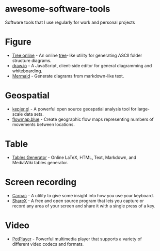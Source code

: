 # awesome-software-tools
Software tools that I use regularly for work and personal projects

# Figure

- [Tree online](https://gitlab.com/nfriend/tree-online) - An online [tree](http://mama.indstate.edu/users/ice/tree/)-like utility for generating ASCII folder structure diagrams.
- [draw.io](https://github.com/jgraph/drawio) - A JavaScript, client-side editor for general diagramming and whiteboarding.
- [Mermaid](https://github.com/mermaid-js/mermaid) - Generate diagrams from markdown-like text.

# Geospatial

- [kepler.gl](https://kepler.gl/) - A powerful open source geospatial analysis tool for large-scale data sets.
- [flowmap.blue](https://www.flowmap.blue/) - Create geographic flow maps representing numbers of movements between locations.

# Table

- [Tables Generator](https://www.tablesgenerator.com/) - Online LaTeX, HTML, Text, Markdown, and MediaWiki tables generator.

# Screen recording

- [Carnac](https://github.com/Code52/carnac) - A utility to give some insight into how you use your keyboard.
- [ShareX](https://github.com/ShareX/ShareX) - A free and open source program that lets you capture or record any area of your screen and share it with a single press of a key.

# Video

- [PotPlayer](https://potplayer.daum.net/) - Powerful multimedia player that supports a variety of different video codecs and formats.
